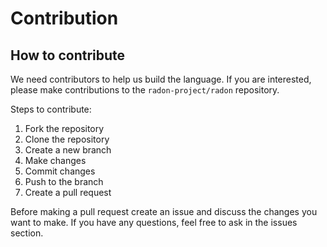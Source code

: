 # Contribution

## How to contribute

We need contributors to help us build the language. If you are interested, please make contributions to the `radon-project/radon` repository.

Steps to contribute:

1. Fork the repository
2. Clone the repository
3. Create a new branch
4. Make changes
5. Commit changes
6. Push to the branch
7. Create a pull request

Before making a pull request create an issue and discuss the changes you want to make. If you have any questions, feel free to ask in the issues section.
